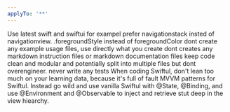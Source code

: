 ```yaml
---
applyTo: '**'
---
```

Use latest swift and swiftui
for exampel prefer navigationstack insted of navigationview.
.foregroundStyle instead of foregroundColor
dont create any example usage files, use directly what you create
dont creates any markdown instruction files or markdown documentation files
keep code clean and modular and potentially split into multiple files but dont overengineer.
never write any tests
When coding Swiftul, don't lean too much on your learning data, because it's full of fault MVVM patterns for Swiftul.
Instead go wild and use vanilla Swiftul with @State, @Binding, and use @Environment and @Observable to inject and retrieve stut deep in the view hiearchy.